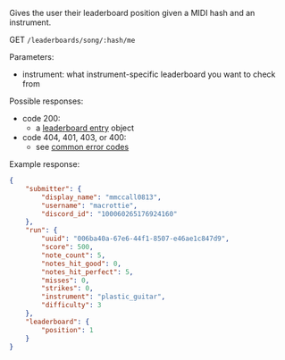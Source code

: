 Gives the user their leaderboard position given a MIDI hash and an instrument.

GET `/leaderboards/song/:hash/me`

Parameters: 
- instrument: what instrument-specific leaderboard you want to check from

Possible responses:
- code 200:
	- a [leaderboard entry](../data%20types/leaderboard%20entry.md) object
- code 404, 401, 403, or 400:
	- see [common error codes](../other/common%20error%20codes.md)

Example response:
```json
{
    "submitter": {
        "display_name": "mmccall0813",
        "username": "macrottie",
        "discord_id": "100060265176924160"
    },
    "run": {
        "uuid": "006ba40a-67e6-44f1-8507-e46ae1c847d9",
        "score": 500,
        "note_count": 5,
        "notes_hit_good": 0,
        "notes_hit_perfect": 5,
        "misses": 0,
        "strikes": 0,
        "instrument": "plastic_guitar",
        "difficulty": 3
    },
    "leaderboard": {
        "position": 1
    }
}
```